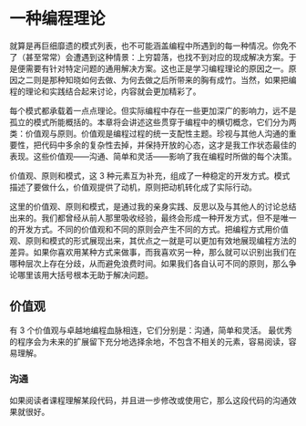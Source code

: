 # 一种编程理论

就算是再巨细靡遗的模式列表，也不可能涵盖编程中所遇到的每一种情况。你免不了（甚至常常）会遭遇到这种情景：上穷碧落，也找不到对应的现成解决方案。于是便需要有针对特定问题的通用解决方案。这也正是学习编程理论的原因之一。原因之二则是那种知晓如何去做、为何去做之后所带来的胸有成竹。当然，如果把编程的理论和实践结合起来讨论，内容就会更加精彩了。

每个模式都承载着一点点理论。但实际编程中存在一些更加深广的影响力，远不是孤立的模式所能概括的。本章将会讲述这些贯穿于编程中的横切概念，它们分为两类：价值观与原则。价值观是编程过程的统一支配性主题。珍视与其他人沟通的重要性，把代码中多余的复杂性去掉，并保持开放的心态，这才是我工作状态最佳的表现。这些价值观——沟通、简单和灵活——影响了我在编程时所做的每个决策。

价值观、原则和模式，这 3 种元素互为补充，组成了一种稳定的开发方式。模式描述了要做什么，价值观提供了动机，原则把动机转化成了实际行动。

这里的价值观、原则和模式，是通过我的亲身实践、反思以及与其他人的讨论总结出来的。我们都曾经从前人那里吸收经验，最终会形成一种开发方式，但不是唯一的开发方式。不同的价值观和不同的原则会产生不同的方式。把编程方式用价值观、原则和模式的形式展现出来，其优点之一就是可以更加有效地展现编程方法的差异。如果你喜欢用某种方式来做事，而我喜欢另一种，那么就可以识别出我们在哪种层次上存在分歧，从而避免浪费时间。如果我们各自认可不同的原则，那么争论哪里该用大括号根本无助于解决问题。

## 价值观

有 3 个价值观与卓越地编程血脉相连，它们分别是：沟通，简单和灵活。
最优秀的程序会为未来的扩展留下充分地选择余地，不包含不相关的元素，容易阅读，容易理解。

### 沟通

如果阅读者课程理解某段代码，并且进一步修改或使用它，那么这段代码的沟通效果就很好。
